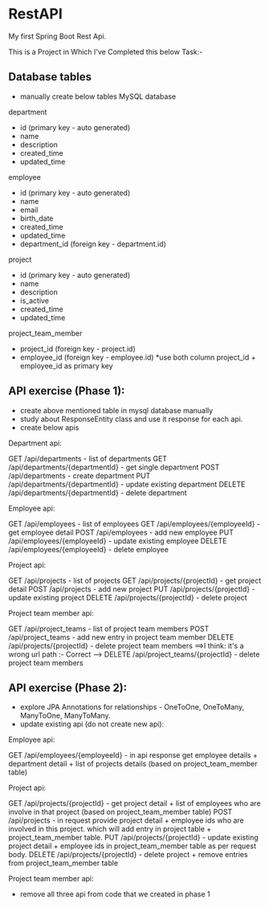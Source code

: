 # RestAPI
My first Spring Boot Rest Api. 

This is a Project in Which I've Completed this below Task:- 

Database tables
---------------------------------------------------------------------
- manually create below tables MySQL database

department
- id                  (primary key - auto generated)
- name
- description
- created_time
- updated_time


employee
- id                  (primary key - auto generated)
- name
- email
- birth_date
- created_time
- updated_time
- department_id       (foreign key - department.id)


project
- id                  (primary key - auto generated)
- name
- description
- is_active
- created_time
- updated_time


project_team_member

- project_id          (foreign key - project.id)
- employee_id         (foreign key - employee.id)
                      *use both column project_id + employee_id as primary key




API exercise (Phase 1):
---------------------------------------------------------------------

- create above mentioned table in mysql database manually
- study about ResponseEntity class and use it response for each api.
- create below apis

Department api:

GET /api/departments - list of departments
GET /api/departments/{departmentId} - get single department
POST /api/departments - create department
PUT /api/departments/{departmentId} - update existing department
DELETE /api/departments/{departmentId} - delete department


Employee api:

GET /api/employees - list of employees
GET /api/employees/{employeeId} - get employee detail
POST /api/employees - add new employee
PUT /api/employees/{employeeId} - update existing employee
DELETE /api/employees/{employeeId} - delete employee


Project api:

GET /api/projects - list of projects
GET /api/projects/{projectId} - get project detail
POST /api/projects - add new project
PUT /api/projects/{projectId} - update existing project
DELETE /api/projects/{projectId} - delete project


Project team member api:

GET /api/project_teams - list of project team members
POST /api/project_teams - add new entry in project team member
DELETE /api/projects/{projectId} - delete project team members ==>I think: it's a wrong url path :- Correct --> DELETE /api/project_teams/{projectId} - delete project team members





API exercise (Phase 2):
---------------------------------------------------------------------

- explore JPA Annotations for relationships - OneToOne, OneToMany, ManyToOne, ManyToMany.
- update existing api (do not create new api):

Employee api:

GET /api/employees/{employeeId} - in api response get employee details + department detail + list of projects details (based on project_team_member table)

Project api:

GET /api/projects/{projectId} - get project detail + list of employees who are involve in that project (based on project_team_member table)
POST /api/projects - in request provide project detail + employee ids who are involved in this project. which will add entry in project table + project_team_member table.
PUT /api/projects/{projectId} - update existing project detail + employee ids in project_team_member table as per request body.
DELETE /api/projects/{projectId} - delete project + remove entries from project_team_member table

Project team member api:

- remove all three api from code that we created in phase 1



